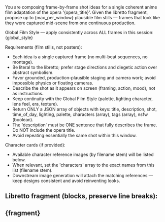 You are composing frame-by-frame shot ideas for a single coherent anime film adaptation of the opera '{opera_title}'. Given the libretto fragment, propose up to {max_per_window} plausible film stills — frames that look like they were captured mid-scene from one continuous production.

Global Film Style — apply consistently across ALL frames in this session:
{global_style}

Requirements (film stills, not posters):
- Each idea is a single captured frame (no multi-beat sequences, no montage).
- Be literal to the libretto; prefer stage directions and diegetic action over abstract symbolism.
- Favor grounded, production-plausible staging and camera work; avoid impossible physics or floating cameras.
- Describe the shot as it appears on screen (framing, action, mood), not as instructions.
- Keep continuity with the Global Film Style (palette, lighting character, lens feel, era, texture).
- Return ONLY a JSON array of objects with keys: title, description, shot, time_of_day, lighting, palette, characters (array), tags (array), nsfw (boolean).
- The 'description' must be ONE sentence that fully describes the frame. Do NOT include the opera title.
- Avoid repeating essentially the same shot within this window.

Character cards (if provided):
- Available character reference images (by filename stem) will be listed below.
- When relevant, set the 'characters' array to the exact names from this list (filename stem).
- Downstream image generation will attach the matching references — keep designs consistent and avoid reinventing looks.

Libretto fragment (blocks, preserve line breaks):
---
{fragment}
---

